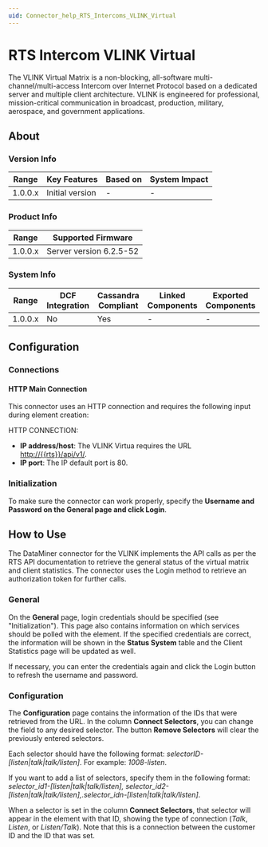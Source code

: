 ```yaml
---
uid: Connector_help_RTS_Intercoms_VLINK_Virtual
---
```


# RTS Intercom VLINK Virtual

The VLINK Virtual Matrix is a non-blocking, all-software multi-channel/multi-access Intercom over Internet Protocol based on a dedicated server and multiple client architecture. VLINK is engineered for professional, mission-critical communication in broadcast, production, military, aerospace, and government applications.

## About

### Version Info

| **Range** | **Key Features** | **Based on** | **System Impact** |
|-----------|------------------|--------------|-------------------|
| 1.0.0.x   | Initial version  | \-           | \-                |

### Product Info

| **Range** | **Supported Firmware**  |
|-----------|-------------------------|
| 1.0.0.x   | Server version 6.2.5-52 |

### System Info

| **Range** | **DCF Integration** | **Cassandra Compliant** | **Linked Components** | **Exported Components** |
|-----------|---------------------|-------------------------|-----------------------|-------------------------|
| 1.0.0.x   | No                  | Yes                     | \-                    | \-                      |

## Configuration

### Connections

#### HTTP Main Connection

This connector uses an HTTP connection and requires the following input during element creation:

HTTP CONNECTION:

- **IP address/host**: The VLINK Virtua requires the URL [http://{{rts}}/api/v1/]().
- **IP port**: The IP default port is 80.

### Initialization

To make sure the connector can work properly, specify the **Username and Password on the General page and click Login**.

## How to Use

The DataMiner connector for the VLINK implements the API calls as per the RTS API documentation to retrieve the general status of the virtual matrix and client statistics. The connector uses the Login method to retrieve an authorization token for further calls.

### General

On the **General** page, login credentials should be specified (see "Initialization"). This page also contains information on which services should be polled with the element. If the specified credentials are correct, the information will be shown in the **Status System** table and the Client Statistics page will be updated as well.

If necessary, you can enter the credentials again and click the Login button to refresh the username and password.

### Configuration

The **Configuration** page contains the information of the IDs that were retrieved from the URL. In the column **Connect Selectors**, you can change the field to any desired selector. The button **Remove Selectors** will clear the previously entered selectors.

Each selector should have the following format: *selectorID-\[listen\|talk\|talk/listen\]*. For example: *1008-listen*.

If you want to add a list of selectors, specify them in the following format: *selector_id1-\[listen\|talk\|talk/listen\], selector_id2-\[listen\|talk\|talk/listen\],.selector_idn-\[listen\|talk\|talk/listen\]*.

When a selector is set in the column **Connect Selectors**, that selector will appear in the element with that ID, showing the type of connection (*Talk*, *Listen*, or *Listen/Talk*). Note that this is a connection between the customer ID and the ID that was set.
